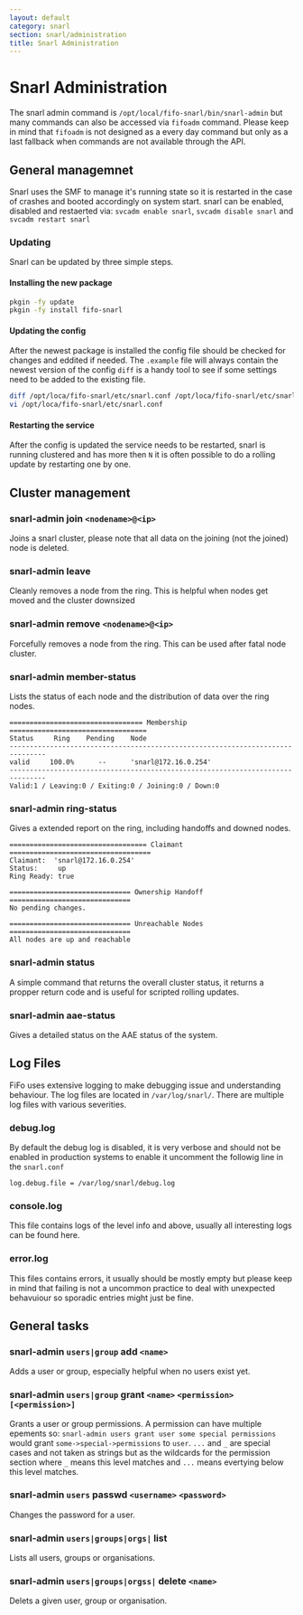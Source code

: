```yaml
---
layout: default
category: snarl
section: snarl/administration
title: Snarl Administration
---
```

# Snarl Administration
The snarl admin command is `/opt/local/fifo-snarl/bin/snarl-admin` but many commands can also be accessed via `fifoadm` command. Please keep in mind that `fifoadm` is not designed as a every day command but only as a last fallback when commands are not available through the API.


## General managemnet
Snarl uses the SMF to manage it's running state so it is restarted in the case of crashes and booted accordingly on system start. snarl can be enabled, disabled and restaerted via: `svcadm enable snarl`, `svcadm disable snarl` and `svcadm restart snarl`

### Updating
Snarl can be updated by three simple steps.

#### Installing the new package

```bash
pkgin -fy update
pkgin -fy install fifo-snarl
```

#### Updating the config
After the newest package is installed the config file should be checked for changes and eddited if needed. The `.example` file will always contain the newest version of the config `diff` is a handy tool to see if some settings need to be added to the existing file.

```bash
diff /opt/loca/fifo-snarl/etc/snarl.conf /opt/loca/fifo-snarl/etc/snarl.conf.example
vi /opt/loca/fifo-snarl/etc/snarl.conf
```

#### Restarting the service
After the config is updated the service needs to be restarted, snarl is running clustered and has more then `N` it is often possible to do a rolling update by restarting one by one.

## Cluster management<a id="cluster"></a>

### snarl-admin join `<nodename>@<ip>`
Joins a snarl cluster, please note that all data on the joining (not the joined) node is deleted.

### snarl-admin leave
Cleanly removes a node from the ring. This is helpful when nodes get moved and the cluster downsized

### snarl-admin remove `<nodename>@<ip>`
Forcefully removes a node from the ring. This can be used after fatal node cluster.

### snarl-admin member-status
Lists the status of each node and the distribution of data over the ring nodes.

```
================================= Membership ==================================
Status     Ring    Pending    Node
-------------------------------------------------------------------------------
valid     100.0%      --      'snarl@172.16.0.254'
-------------------------------------------------------------------------------
Valid:1 / Leaving:0 / Exiting:0 / Joining:0 / Down:0
```

### snarl-admin ring-status
Gives a extended report on the ring, including handoffs and downed nodes.

```
================================== Claimant ===================================
Claimant:  'snarl@172.16.0.254'
Status:     up
Ring Ready: true

============================== Ownership Handoff ==============================
No pending changes.

============================== Unreachable Nodes ==============================
All nodes are up and reachable
```

### snarl-admin status
A simple command that returns the overall cluster status, it returns a propper return code and is useful for scripted rolling updates.

### snarl-admin aae-status

Gives a detailed status on the AAE status of the system.

## Log Files
FiFo uses extensive logging to make debugging issue and understanding behaviour. The log files are located in `/var/log/snarl/`. There are multiple log files with various severities.

### debug.log
By default the debug log is disabled, it is very verbose and should not be enabled in production systems to enable it uncomment the followig line in the `snarl.conf`

```
log.debug.file = /var/log/snarl/debug.log
```

### console.log
This file contains logs of the level info and above, usually all interesting logs can be found here.

### error.log
This files contains errors, it usually should be mostly empty but please keep in mind that failing is not a uncommon practice to deal with unexpected behavuiour so sporadic entries might just be fine.

## General tasks

### snarl-admin `users|group` add `<name>`
Adds a user or group, especially helpful when no users exist yet.

### snarl-admin `users|group` grant `<name>` `<permission>` `[<permission>]`
Grants a user or group permissions. A permission can have multiple epements so: `snarl-admin users grant user some special permissions` would grant `some->special->permissions` to `user`. `...` and `_` are special cases and not taken as strings but as the wildcards for the permission section where `_` means this level matches and `...` means evertying below this level matches.

### snarl-admin `users` passwd `<username>` `<password>`
Changes the password for a user.

### snarl-admin `users|groups|orgs|` list
Lists all users, groups or organisations.

### snarl-admin `users|groups|orgss|` delete `<name>`
Delets a given user, group or organisation.
